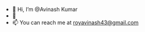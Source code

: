 - 👋 Hi, I’m @Avinash Kumar
- 👀 
- 📫 You can reach me at royavinash43@gmail.com

<!---
Avinash7544/Avinash7544 is a ✨ special ✨ repository because its `README.md` (this file) appears on your GitHub profile.
You can click the Preview link to take a look at your changes.
--->
